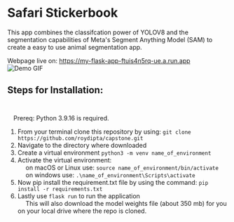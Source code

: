 # Safari Stickerbook
This app combines the classifcation power of YOLOV8 and the segmentation capabilities of Meta's Segment Anything Model (SAM) to create a easy to use animal segmentation app. 

Webpage live on: https://my-flask-app-ftuis4n5rq-ue.a.run.app<br>
![Demo GIF](./Model%20Training/ezgif.com-video-to-gif.gif)


## Steps for Installation:<br><br>
&emsp;Prereq: Python 3.9.16 is required.

1) From your terminal clone this repository by using:
    `git clone https://github.com/roydipta/capstone.git`
2) Navigate to the directory where downloaded
3) Create a virtual environment `python3 -m venv name_of_environment`
4) Activate the virtual environment: <br>
&emsp; on macOS or Linux use: `source name_of_environment/bin/activate`<br>
&emsp; on windows use: `.\name_of_environment\Scripts\activate`
5) Now pip install the requirement.txt file by using the command: `pip install -r requirements.txt`
6) Lastly use `flask run` to run the application
<br>&emsp; This will also download the model weights file (about 350 mb) for you on your local drive where the repo is cloned.
